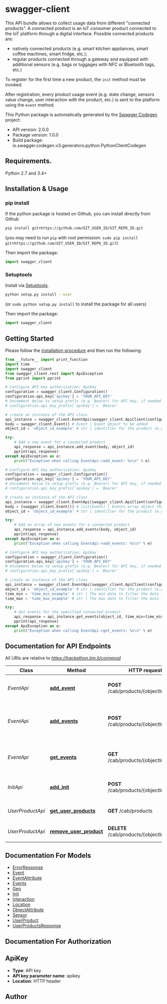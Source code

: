 # swagger-client
This API bundle allows to collect usage data from different \"connected products\". A connected product is an IoT consumer product connected to the IoT platform through a digital interface. Possible connected products are: <ul> <li>natively connected products (e.g. smart kitchen appliances, smart coffee machines, smart fridge, etc.);</li> <li>regular products connected through a gateway and equipped with additional sensors (e.g. bags or luggages with NFC or Bluetooth tags, etc.)</li> </ul> <p>To register for the first time a new product, the <code>init</code> method must be invoked.</p> <p>After registration, every product usage event (e.g. state change, sensors value change, user interaction with the product, etc.) is sent to the platform using the <code>event</code> method. </p>

This Python package is automatically generated by the [Swagger Codegen](https://github.com/swagger-api/swagger-codegen) project:

- API version: 2.0.0
- Package version: 1.0.0
- Build package: io.swagger.codegen.v3.generators.python.PythonClientCodegen

## Requirements.

Python 2.7 and 3.4+

## Installation & Usage
### pip install

If the python package is hosted on Github, you can install directly from Github

```sh
pip install git+https://github.com/GIT_USER_ID/GIT_REPO_ID.git
```
(you may need to run `pip` with root permission: `sudo pip install git+https://github.com/GIT_USER_ID/GIT_REPO_ID.git`)

Then import the package:
```python
import swagger_client 
```

### Setuptools

Install via [Setuptools](http://pypi.python.org/pypi/setuptools).

```sh
python setup.py install --user
```
(or `sudo python setup.py install` to install the package for all users)

Then import the package:
```python
import swagger_client
```

## Getting Started

Please follow the [installation procedure](#installation--usage) and then run the following:

```python
from __future__ import print_function
import time
import swagger_client
from swagger_client.rest import ApiException
from pprint import pprint

# Configure API key authorization: ApiKey
configuration = swagger_client.Configuration()
configuration.api_key['apikey'] = 'YOUR_API_KEY'
# Uncomment below to setup prefix (e.g. Bearer) for API key, if needed
# configuration.api_key_prefix['apikey'] = 'Bearer'

# create an instance of the API class
api_instance = swagger_client.EventApi(swagger_client.ApiClient(configuration))
body = swagger_client.Event() # Event | Event object to be added
object_id = 'object_id_example' # str | identifier for the product (e.g. MAC address of the device, serial number, etc.) - format: <code>prefix:value</code> where prefix is: <code>mac</code>, <code>serial</code>, etc.. and value is without ':' special character. Example: <code>mac:AABBCCDDEEFF</code>

try:
    # Add a new event for a connected product
    api_response = api_instance.add_event(body, object_id)
    pprint(api_response)
except ApiException as e:
    print("Exception when calling EventApi->add_event: %s\n" % e)

# Configure API key authorization: ApiKey
configuration = swagger_client.Configuration()
configuration.api_key['apikey'] = 'YOUR_API_KEY'
# Uncomment below to setup prefix (e.g. Bearer) for API key, if needed
# configuration.api_key_prefix['apikey'] = 'Bearer'

# create an instance of the API class
api_instance = swagger_client.EventApi(swagger_client.ApiClient(configuration))
body = [swagger_client.Event()] # list[Event] | Events array object that needs to be added for the connected product
object_id = 'object_id_example' # str | identifier for the product (e.g. MAC address of the device, serial number, etc.) - format: <code>prefix:value</code> where prefix is: <code>mac</code>, <code>serial</code>, etc.. and value is without ':' special character. Example: <code>mac:AABBCCDDEEFF</code>

try:
    # Add an array of new events for a connected product
    api_response = api_instance.add_events(body, object_id)
    pprint(api_response)
except ApiException as e:
    print("Exception when calling EventApi->add_events: %s\n" % e)

# Configure API key authorization: ApiKey
configuration = swagger_client.Configuration()
configuration.api_key['apikey'] = 'YOUR_API_KEY'
# Uncomment below to setup prefix (e.g. Bearer) for API key, if needed
# configuration.api_key_prefix['apikey'] = 'Bearer'

# create an instance of the API class
api_instance = swagger_client.EventApi(swagger_client.ApiClient(configuration))
object_id = 'object_id_example' # str | identifier for the product (e.g. MAC address of the device, serial number, etc.) - format: <code>prefix:value</code> where prefix is: <code>mac</code>, <code>serial</code>, etc.. and value is without ':' special character. Example: <code>mac:AABBCCDDEEFF</code>
time_min = 'time_min_example' # str | The min date to filter the data (ISO format YYYY/MM/DD)  In case of null value, It will be set to one week ago or, in case timeMax has a value,  It will be set to timeMax minus one week (optional)
time_max = 'time_max_example' # str | The max date to filter the data (ISO format YYYY/MM/DD)  In case of null value, It will be now or timeMin plus one week (optional)

try:
    # Get events for the specified connected product
    api_response = api_instance.get_events(object_id, time_min=time_min, time_max=time_max)
    pprint(api_response)
except ApiException as e:
    print("Exception when calling EventApi->get_events: %s\n" % e)
```

## Documentation for API Endpoints

All URIs are relative to *https://hackathon.tim.it/connprod*

Class | Method | HTTP request | Description
------------ | ------------- | ------------- | -------------
*EventApi* | [**add_event**](docs/EventApi.md#add_event) | **POST** /cab/products/{objectId}/event | Add a new event for a connected product
*EventApi* | [**add_events**](docs/EventApi.md#add_events) | **POST** /cab/products/{objectId}/events | Add an array of new events for a connected product
*EventApi* | [**get_events**](docs/EventApi.md#get_events) | **GET** /cab/products/{objectId}/events | Get events for the specified connected product
*InitApi* | [**add_init**](docs/InitApi.md#add_init) | **POST** /cab/products/{objectId}/init | Register a new connected product
*UserProductApi* | [**get_user_products**](docs/UserProductApi.md#get_user_products) | **GET** /cab/products | Returns all the user products
*UserProductApi* | [**remove_user_product**](docs/UserProductApi.md#remove_user_product) | **DELETE** /cab/products/{objectId} | Removes a product from a user

## Documentation For Models

 - [ErrorResponse](docs/ErrorResponse.md)
 - [Event](docs/Event.md)
 - [EventAttribute](docs/EventAttribute.md)
 - [Events](docs/Events.md)
 - [Geo](docs/Geo.md)
 - [Init](docs/Init.md)
 - [Interaction](docs/Interaction.md)
 - [Location](docs/Location.md)
 - [ObjectAttribute](docs/ObjectAttribute.md)
 - [Sensor](docs/Sensor.md)
 - [UserProduct](docs/UserProduct.md)
 - [UserProductsResponse](docs/UserProductsResponse.md)

## Documentation For Authorization


## ApiKey

- **Type**: API key
- **API key parameter name**: apikey
- **Location**: HTTP header


## Author


